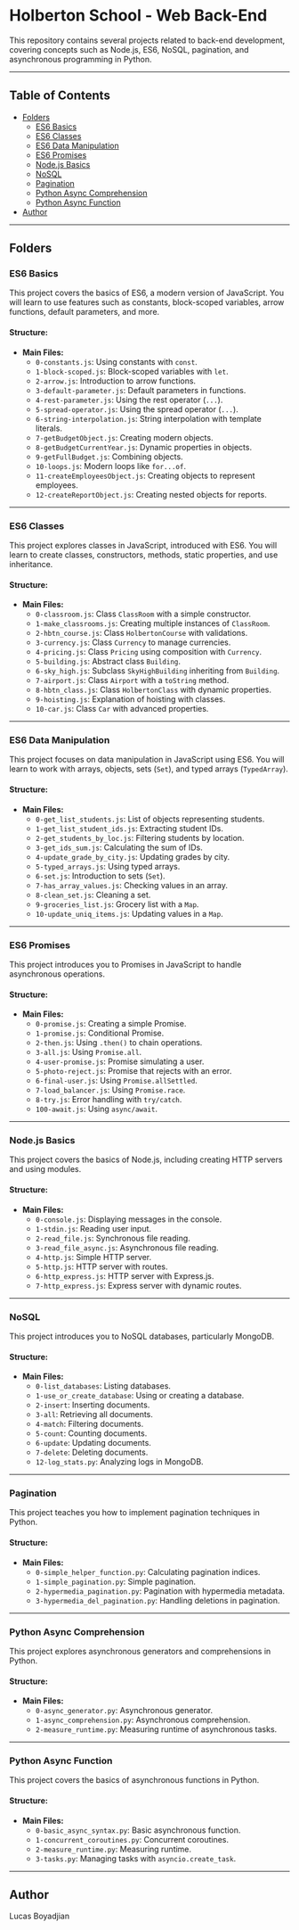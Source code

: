 # Holberton School - Web Back-End

This repository contains several projects related to back-end development, covering concepts such as Node.js, ES6, NoSQL, pagination, and asynchronous programming in Python.

---

## Table of Contents
- [Folders](#folders)
  - [ES6 Basics](#es6-basics)
  - [ES6 Classes](#es6-classes)
  - [ES6 Data Manipulation](#es6-data-manipulation)
  - [ES6 Promises](#es6-promises)
  - [Node.js Basics](#nodejs-basics)
  - [NoSQL](#nosql)
  - [Pagination](#pagination)
  - [Python Async Comprehension](#python-async-comprehension)
  - [Python Async Function](#python-async-function)
- [Author](#author)

---

## Folders

### **ES6 Basics**
This project covers the basics of ES6, a modern version of JavaScript. You will learn to use features such as constants, block-scoped variables, arrow functions, default parameters, and more.

#### **Structure:**
- **Main Files:**
  - `0-constants.js`: Using constants with `const`.
  - `1-block-scoped.js`: Block-scoped variables with `let`.
  - `2-arrow.js`: Introduction to arrow functions.
  - `3-default-parameter.js`: Default parameters in functions.
  - `4-rest-parameter.js`: Using the rest operator (`...`).
  - `5-spread-operator.js`: Using the spread operator (`...`).
  - `6-string-interpolation.js`: String interpolation with template literals.
  - `7-getBudgetObject.js`: Creating modern objects.
  - `8-getBudgetCurrentYear.js`: Dynamic properties in objects.
  - `9-getFullBudget.js`: Combining objects.
  - `10-loops.js`: Modern loops like `for...of`.
  - `11-createEmployeesObject.js`: Creating objects to represent employees.
  - `12-createReportObject.js`: Creating nested objects for reports.

---

### **ES6 Classes**
This project explores classes in JavaScript, introduced with ES6. You will learn to create classes, constructors, methods, static properties, and use inheritance.

#### **Structure:**
- **Main Files:**
  - `0-classroom.js`: Class `ClassRoom` with a simple constructor.
  - `1-make_classrooms.js`: Creating multiple instances of `ClassRoom`.
  - `2-hbtn_course.js`: Class `HolbertonCourse` with validations.
  - `3-currency.js`: Class `Currency` to manage currencies.
  - `4-pricing.js`: Class `Pricing` using composition with `Currency`.
  - `5-building.js`: Abstract class `Building`.
  - `6-sky_high.js`: Subclass `SkyHighBuilding` inheriting from `Building`.
  - `7-airport.js`: Class `Airport` with a `toString` method.
  - `8-hbtn_class.js`: Class `HolbertonClass` with dynamic properties.
  - `9-hoisting.js`: Explanation of hoisting with classes.
  - `10-car.js`: Class `Car` with advanced properties.

---

### **ES6 Data Manipulation**
This project focuses on data manipulation in JavaScript using ES6. You will learn to work with arrays, objects, sets (`Set`), and typed arrays (`TypedArray`).

#### **Structure:**
- **Main Files:**
  - `0-get_list_students.js`: List of objects representing students.
  - `1-get_list_student_ids.js`: Extracting student IDs.
  - `2-get_students_by_loc.js`: Filtering students by location.
  - `3-get_ids_sum.js`: Calculating the sum of IDs.
  - `4-update_grade_by_city.js`: Updating grades by city.
  - `5-typed_arrays.js`: Using typed arrays.
  - `6-set.js`: Introduction to sets (`Set`).
  - `7-has_array_values.js`: Checking values in an array.
  - `8-clean_set.js`: Cleaning a set.
  - `9-groceries_list.js`: Grocery list with a `Map`.
  - `10-update_uniq_items.js`: Updating values in a `Map`.

---

### **ES6 Promises**
This project introduces you to Promises in JavaScript to handle asynchronous operations.

#### **Structure:**
- **Main Files:**
  - `0-promise.js`: Creating a simple Promise.
  - `1-promise.js`: Conditional Promise.
  - `2-then.js`: Using `.then()` to chain operations.
  - `3-all.js`: Using `Promise.all`.
  - `4-user-promise.js`: Promise simulating a user.
  - `5-photo-reject.js`: Promise that rejects with an error.
  - `6-final-user.js`: Using `Promise.allSettled`.
  - `7-load_balancer.js`: Using `Promise.race`.
  - `8-try.js`: Error handling with `try/catch`.
  - `100-await.js`: Using `async/await`.

---

### **Node.js Basics**
This project covers the basics of Node.js, including creating HTTP servers and using modules.

#### **Structure:**
- **Main Files:**
  - `0-console.js`: Displaying messages in the console.
  - `1-stdin.js`: Reading user input.
  - `2-read_file.js`: Synchronous file reading.
  - `3-read_file_async.js`: Asynchronous file reading.
  - `4-http.js`: Simple HTTP server.
  - `5-http.js`: HTTP server with routes.
  - `6-http_express.js`: HTTP server with Express.js.
  - `7-http_express.js`: Express server with dynamic routes.

---

### **NoSQL**
This project introduces you to NoSQL databases, particularly MongoDB.

#### **Structure:**
- **Main Files:**
  - `0-list_databases`: Listing databases.
  - `1-use_or_create_database`: Using or creating a database.
  - `2-insert`: Inserting documents.
  - `3-all`: Retrieving all documents.
  - `4-match`: Filtering documents.
  - `5-count`: Counting documents.
  - `6-update`: Updating documents.
  - `7-delete`: Deleting documents.
  - `12-log_stats.py`: Analyzing logs in MongoDB.

---

### **Pagination**
This project teaches you how to implement pagination techniques in Python.

#### **Structure:**
- **Main Files:**
  - `0-simple_helper_function.py`: Calculating pagination indices.
  - `1-simple_pagination.py`: Simple pagination.
  - `2-hypermedia_pagination.py`: Pagination with hypermedia metadata.
  - `3-hypermedia_del_pagination.py`: Handling deletions in pagination.

---

### **Python Async Comprehension**
This project explores asynchronous generators and comprehensions in Python.

#### **Structure:**
- **Main Files:**
  - `0-async_generator.py`: Asynchronous generator.
  - `1-async_comprehension.py`: Asynchronous comprehension.
  - `2-measure_runtime.py`: Measuring runtime of asynchronous tasks.

---

### **Python Async Function**
This project covers the basics of asynchronous functions in Python.

#### **Structure:**
- **Main Files:**
  - `0-basic_async_syntax.py`: Basic asynchronous function.
  - `1-concurrent_coroutines.py`: Concurrent coroutines.
  - `2-measure_runtime.py`: Measuring runtime.
  - `3-tasks.py`: Managing tasks with `asyncio.create_task`.

---

## Author
Lucas Boyadjian
```